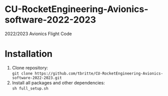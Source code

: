# CU-RocketEngineering-Avionics-software-2022-2023
2022/2023 Avionics Flight Code

# Installation
1. Clone repository:  
`git clone https://github.com/tbritte/CU-RocketEngineering-Avionics-software-2022-2023.git`
2. Install all packages and other dependencies:  
`sh full_setup.sh`




